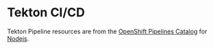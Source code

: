 # Tekton CI/CD

Tekton Pipeline resources are from the [OpenShift Pipelines Catalog](https://github.com/openshift/pipelines-catalog) for [Nodejs](https://github.com/openshift/pipelines-catalog/tree/master/s2i-nodejs).
